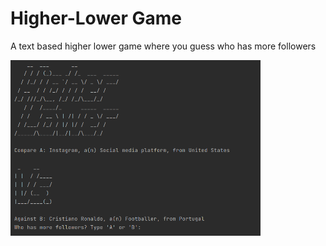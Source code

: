 # Higher-Lower Game
A text based higher lower game where you guess who has more followers

<img src="https://github.com/AlinaDbeep/Higher_lower_game/blob/main/ScreenshotHL.png?raw=true" width="400">
